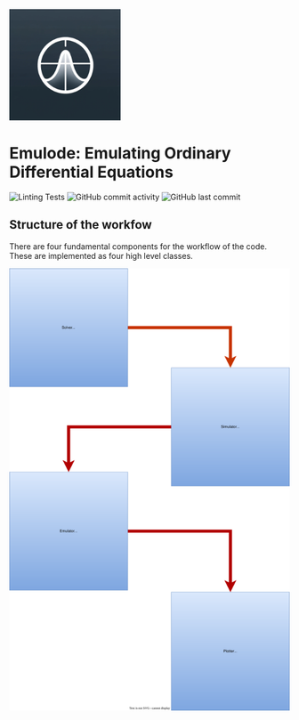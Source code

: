 <img src="assets/emulode_logo.webp" alt="drawing" width="200"/>

# Emulode: Emulating Ordinary Differential Equations

![Linting Tests](https://github.com/arindamsaha1507/ode_dgp/actions/workflows/pylint.yml/badge.svg)
![GitHub commit activity](https://img.shields.io/github/commit-activity/w/arindamsaha1507/ode_dgp)
![GitHub last commit](https://img.shields.io/github/last-commit/arindamsaha1507/ode_dgp)

## Structure of the workfow

There are four fundamental components for the workflow of the code. These are implemented as four high level classes.

![Workflow](assets/emulode.drawio.svg)